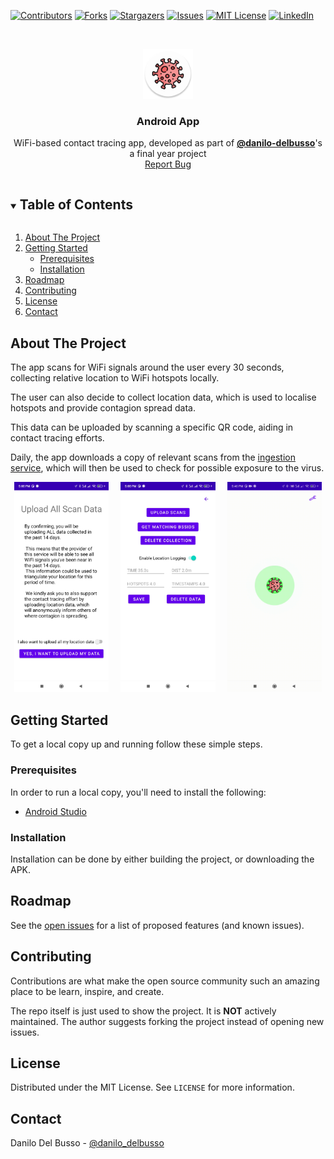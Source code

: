 [![Contributors][contributors-shield]][contributors-url]
[![Forks][forks-shield]][forks-url]
[![Stargazers][stars-shield]][stars-url]
[![Issues][issues-shield]][issues-url]
[![MIT License][license-shield]][license-url]
[![LinkedIn][linkedin-shield]][linkedin-url]

<!-- PROJECT LOGO -->
<br />
<p align="center">
  <a href="https://github.com/6CCS3PRJ/android-app">
    <img src="docs/icon.png" alt="Logo" width="80" height="80">
  </a>

  <h3 align="center">Android App</h3>

  <p align="center">
    WiFi-based contact tracing app, developed as part of <a href="https://github.com/danilo-delbusso"><b>@danilo-delbusso</b></a>'s a final year project
    <br />
    <a href="https://github.com/6CCS3PRJ/android-app/issues">Report Bug</a>
  </p>
</p>


<!-- TABLE OF CONTENTS -->
<details open="open">
  <summary><h2 style="display: inline-block">Table of Contents</h2></summary>
  <ol>
    <li>
      <a href="#about-the-project">About The Project</a>
    </li>
    <li>
      <a href="#getting-started">Getting Started</a>
      <ul>
        <li><a href="#prerequisites">Prerequisites</a></li>
        <li><a href="#installation">Installation</a></li>
      </ul>
    </li>
    <li><a href="#roadmap">Roadmap</a></li>
    <li><a href="#contributing">Contributing</a></li>
    <li><a href="#license">License</a></li>
    <li><a href="#contact">Contact</a></li>
  </ol>
</details>


## About The Project

The app scans for WiFi signals around the user every 30 seconds, collecting relative location to WiFi hotspots locally.

The user can also decide to collect location data, which is used to localise hotspots and provide contagion spread data.

This data can be uploaded by scanning a specific QR code, aiding in contact tracing efforts.

Daily, the app downloads a copy of relevant scans from the [ingestion service](https://www.github.com/6CCS3PRJ/server), which will then be used to check for possible exposure to the virus.

<p align="center">
  <img alt="upload data page" src="docs/screenshot-1.jpg" width="30%">
&nbsp; &nbsp; 
  <img alt="developer settings page" src="docs/screenshot-2.jpg" width="30%">
  &nbsp; &nbsp;
    <img alt="main page" src="docs/screenshot-3.gif" width="30%">

</p>

<!-- GETTING STARTED -->
## Getting Started

To get a local copy up and running follow these simple steps.

### Prerequisites

In order to run a local copy, you'll need to install the following:

* [Android Studio](https://developer.android.com/studio/install)

### Installation

Installation can be done by either building the project, or downloading the APK.

<!-- ROADMAP -->
## Roadmap

See the [open issues](https://github.com/6CCS3PRJ/android-app/issues) for a list of proposed features (and known issues).


<!-- CONTRIBUTING -->
## Contributing

Contributions are what make the open source community such an amazing place to be learn, inspire, and create.


The repo itself is just used to show the project. It is **NOT** actively maintained. The author suggests forking the project instead of opening new issues.

<!-- LICENSE -->
## License

Distributed under the MIT License. See `LICENSE` for more information.

<!-- CONTACT -->
## Contact

Danilo Del Busso - [@danilo_delbusso](https://twitter.com/danilo_delbusso)


<!-- MARKDOWN LINKS & IMAGES -->
<!-- https://www.markdownguide.org/basic-syntax/#reference-style-links -->
[contributors-shield]: https://img.shields.io/github/contributors/6CCS3PRJ/android-app.svg?style=for-the-badge
[contributors-url]: https://github.com/6CCS3PRJ/android-app/graphs/contributors
[forks-shield]: https://img.shields.io/github/forks/6CCS3PRJ/android-app.svg?style=for-the-badge
[forks-url]: https://github.com/6CCS3PRJ/android-app/network/members
[stars-shield]: https://img.shields.io/github/stars/6CCS3PRJ/android-app.svg?style=for-the-badge
[stars-url]: https://github.com/6CCS3PRJ/android-app/stargazers
[issues-shield]: https://img.shields.io/github/issues/6CCS3PRJ/android-app.svg?style=for-the-badge
[issues-url]: https://github.com/6CCS3PRJ/android-app/issues
[license-shield]: https://img.shields.io/github/license/6CCS3PRJ/android-app.svg?style=for-the-badge
[license-url]: https://github.com/6CCS3PRJ/android-app/blob/master/LICENSE.txt
[linkedin-shield]: https://img.shields.io/badge/-LinkedIn-black.svg?style=for-the-badge&logo=linkedin&colorB=555
[linkedin-url]: https://www.linkedin.com/in/danilo-delbusso/